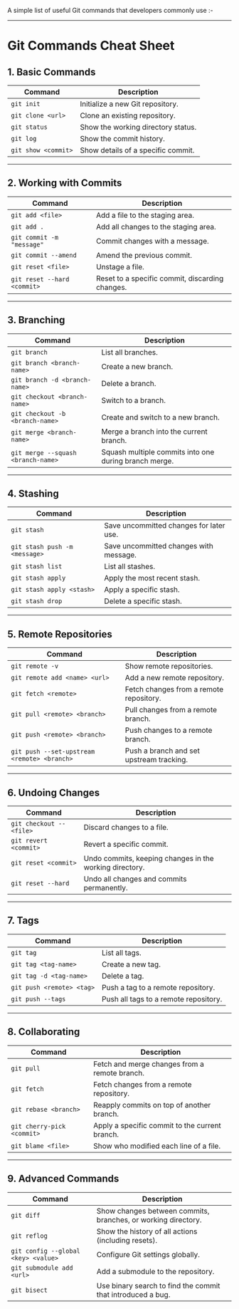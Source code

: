 A simple list of useful Git commands that developers commonly use :-

---

# Git Commands Cheat Sheet

## 1. **Basic Commands**
| Command               | Description                              |
|-----------------------|------------------------------------------|
| `git init`            | Initialize a new Git repository.        |
| `git clone <url>`     | Clone an existing repository.           |
| `git status`          | Show the working directory status.      |
| `git log`             | Show the commit history.                |
| `git show <commit>`   | Show details of a specific commit.      |

---

## 2. **Working with Commits**
| Command                       | Description                                   |
|-------------------------------|-----------------------------------------------|
| `git add <file>`              | Add a file to the staging area.              |
| `git add .`                   | Add all changes to the staging area.         |
| `git commit -m "message"`     | Commit changes with a message.               |
| `git commit --amend`          | Amend the previous commit.                   |
| `git reset <file>`            | Unstage a file.                              |
| `git reset --hard <commit>`   | Reset to a specific commit, discarding changes. |

---

## 3. **Branching**
| Command                        | Description                                  |
|--------------------------------|----------------------------------------------|
| `git branch`                   | List all branches.                          |
| `git branch <branch-name>`     | Create a new branch.                        |
| `git branch -d <branch-name>`  | Delete a branch.                            |
| `git checkout <branch-name>`   | Switch to a branch.                         |
| `git checkout -b <branch-name>`| Create and switch to a new branch.          |
| `git merge <branch-name>`      | Merge a branch into the current branch.     |
| `git merge --squash <branch-name>`| Squash multiple commits into one during branch merge. |

---

## 4. **Stashing**
| Command                  | Description                                   |
|--------------------------|-----------------------------------------------|
| `git stash`              | Save uncommitted changes for later use.      |
| `git stash push -m <message>`| Save uncommitted changes with message.   |
| `git stash list`         | List all stashes.                            |
| `git stash apply`        | Apply the most recent stash.                 |
| `git stash apply <stash>`| Apply a specific stash.                      |
| `git stash drop`         | Delete a specific stash.                     |

---

## 5. **Remote Repositories**
| Command                                   | Description                                   |
|-------------------------------------------|-----------------------------------------------|
| `git remote -v`                           | Show remote repositories.                    |
| `git remote add <name> <url>`             | Add a new remote repository.                 |
| `git fetch <remote>`                      | Fetch changes from a remote repository.      |
| `git pull <remote> <branch>`              | Pull changes from a remote branch.           |
| `git push <remote> <branch>`              | Push changes to a remote branch.             |
| `git push --set-upstream <remote> <branch>` | Push a branch and set upstream tracking.    |

---

## 6. **Undoing Changes**
| Command                        | Description                                   |
|--------------------------------|-----------------------------------------------|
| `git checkout -- <file>`       | Discard changes to a file.                   |
| `git revert <commit>`          | Revert a specific commit.                    |
| `git reset <commit>`           | Undo commits, keeping changes in the working directory. |
| `git reset --hard`             | Undo all changes and commits permanently.    |

---

## 7. **Tags**
| Command                    | Description                                   |
|----------------------------|-----------------------------------------------|
| `git tag`                  | List all tags.                               |
| `git tag <tag-name>`       | Create a new tag.                            |
| `git tag -d <tag-name>`    | Delete a tag.                                |
| `git push <remote> <tag>`  | Push a tag to a remote repository.           |
| `git push --tags`          | Push all tags to a remote repository.        |

---

## 8. **Collaborating**
| Command                             | Description                                   |
|-------------------------------------|-----------------------------------------------|
| `git pull`                          | Fetch and merge changes from a remote branch. |
| `git fetch`                         | Fetch changes from a remote repository.      |
| `git rebase <branch>`               | Reapply commits on top of another branch.    |
| `git cherry-pick <commit>`          | Apply a specific commit to the current branch. |
| `git blame <file>`                  | Show who modified each line of a file.       |

---

## 9. **Advanced Commands**
| Command                        | Description                                   |
|--------------------------------|-----------------------------------------------|
| `git diff`                     | Show changes between commits, branches, or working directory. |
| `git reflog`                   | Show the history of all actions (including resets). |
| `git config --global <key> <value>` | Configure Git settings globally.          |
| `git submodule add <url>`      | Add a submodule to the repository.           |
| `git bisect`                   | Use binary search to find the commit that introduced a bug. |
